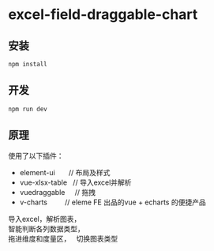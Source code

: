# excel-field-draggable-chart

## 安装
```
npm install
```

## 开发

```
npm run dev
```

## 原理

使用了以下插件：

* element-ui       // 布局及样式
* vue-xlsx-table   // 导入excel并解析
* vuedraggable     // 拖拽
* v-charts         // eleme FE 出品的vue + echarts 的便捷产品

导入excel，解析图表，  
智能判断各列数据类型，  
拖进维度和度量区，  
切换图表类型
